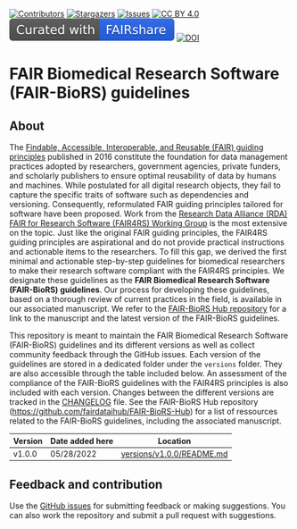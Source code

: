 [![Contributors][contributors-shield]][contributors-url]
[![Stargazers][stars-shield]][stars-url]
[![Issues][issues-shield]][issues-url]
[![CC BY 4.0][cc-by-shield]][cc-by]
[![Curated with FAIRshare][fairshare-shield]][fairshare-url]
[![DOI](https://zenodo.org/badge/DOI/10.5281/zenodo.6604538.svg)](https://doi.org/10.5281/zenodo.6604538)

[contributors-shield]: https://img.shields.io/github/contributors/fairdataihub/FAIR-BioRS-guidelines.svg?style=flat-square
[contributors-url]: https://github.com/fairdataihub/FAIR-BioRS-guidelines/graphs/contributors
[stars-shield]: https://img.shields.io/github/stars/fairdataihub/FAIR-BioRS-guidelines.svg?style=flat-square
[stars-url]: https://github.com/fairdataihub/FAIR-BioRS-guidelines/stargazers
[issues-shield]: https://img.shields.io/github/issues/fairdataihub/FAIR-BioRS-guidelines.svg?style=flat-square
[issues-url]: https://github.com/fairdataihub/FAIR-BioRS-guidelines/issues
[cc-by]: http://creativecommons.org/licenses/by/4.0/
[cc-by-image]: https://i.creativecommons.org/l/by/4.0/88x31.png
[cc-by-shield]: https://img.shields.io/badge/License-CC%20BY%204.0-lightgrey.svg
[fairshare-shield]: https://raw.githubusercontent.com/fairdataihub/FAIRshare/main/badge.svg
[fairshare-url]: https://fairdataihub.org/fairshare

# FAIR Biomedical Research Software (FAIR-BioRS) guidelines

## About
The [Findable, Accessible, Interoperable, and Reusable (FAIR) guiding principles](https://doi.org/10.1038/sdata.2016.18) published in 2016 constitute the foundation for data management practices adopted by researchers, government agencies, private funders, and scholarly publishers to ensure optimal reusability of data by humans and machines. While postulated for all digital research objects, they fail to capture the specific traits of software such as dependencies and versioning. Consequently, reformulated FAIR guiding principles tailored for software have been proposed. Work from the [Research Data Alliance (RDA) FAIR for Research Software (FAIR4RS) Working Group](https://doi.org/10.15497/RDA00065) is the most extensive on the topic. Just like the original FAIR guiding principles, the FAIR4RS guiding principles are aspirational and do not provide practical instructions and actionable items to the researchers. To fill this gap, we derived the first minimal and actionable step-by-step guidelines for biomedical researchers to make their research software compliant with the FAIR4RS principles. We designate these guidelines as the **FAIR Biomedical Research Software (FAIR-BioRS) guidelines**. Our process for developing these guidelines, based on a thorough review of current practices in the field, is available in our associated manuscript. We refer to the [FAIR-BioRS Hub repository](https://github.com/fairdataihub/FAIR-BioRS-Hub) for a link to the manuscript and the latest version of the FAIR-BioRS guidelines.

This repository is meant to maintain the FAIR Biomedical Research Software (FAIR-BioRS) guidelines and its different versions as well as collect community feedback through the GitHub issues. Each version of the guidelines are stored in a dedicated folder under the `versions` folder. They are also accessible through the table included below. An assessment of the compliance of the FAIR-BioRS guidelines with the FAIR4RS principles is also included with each version. Changes between the different versions are tracked in the [CHANGELOG](https://github.com/fairdataihub/FAIR-BioRS-guidelines/blob/main/CHANGELOG.md) file. See the FAIR-BioRS Hub repository (https://github.com/fairdataihub/FAIR-BioRS-Hub) for a list of ressources related to the FAIR-BioRS guidelines, including the associated manuscript.

<table>
<thead>
  <tr>
    <th> Version </th>
    <th> Date added here </th>
    <th> Location </th>
  </tr>
</thead>
<tbody>
  <tr>
    <td> v1.0.0 </td>
    <td> 05/28/2022 </td>
    <td> <a href="https://github.com/fairdataihub/FAIR-BioRS-guidelines/blob/main/versions/v1.0.0/README.md"> versions/v1.0.0/README.md </a> </td>
  </tr>
</tbody>
</table>

## Feedback and contribution
Use the [GitHub issues](https://github.com/fairdataihub/FAIR-BioRS-guidelines/issues) for submitting feedback or making suggestions. You can also work the repository and submit a pull request with suggestions.
